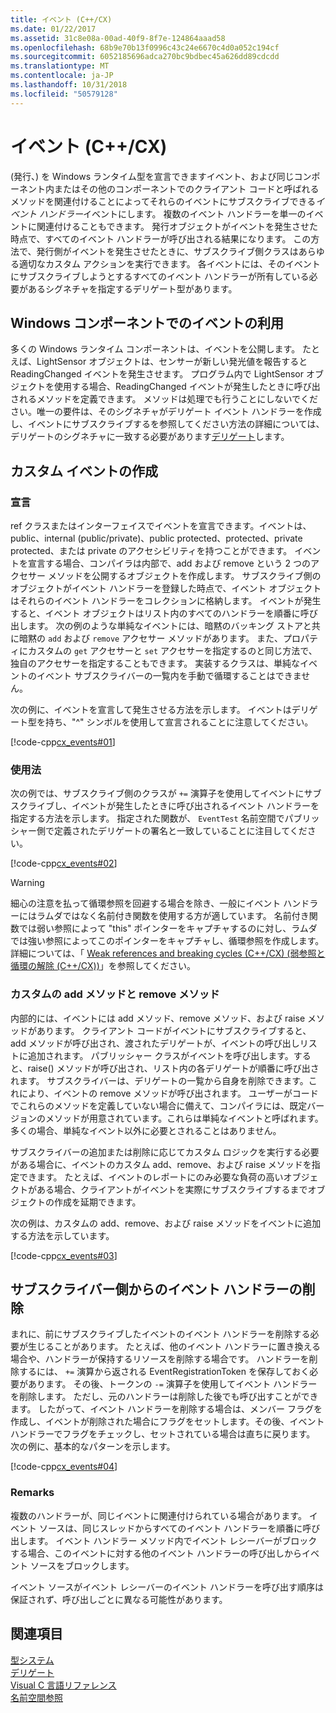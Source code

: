 ```yaml
---
title: イベント (C++/CX)
ms.date: 01/22/2017
ms.assetid: 31c8e08a-00ad-40f9-8f7e-124864aaad58
ms.openlocfilehash: 68b9e70b13f0996c43c24e6670c4d0a052c194cf
ms.sourcegitcommit: 6052185696adca270bc9bdbec45a626dd89cdcdd
ms.translationtype: MT
ms.contentlocale: ja-JP
ms.lasthandoff: 10/31/2018
ms.locfileid: "50579128"
---
```

# <a name="events-ccx"></a>イベント (C++/CX)

(発行、) を Windows ランタイム型を宣言できますイベント、および同じコンポーネント内またはその他のコンポーネントでのクライアント コードと呼ばれるメソッドを関連付けることによってそれらのイベントにサブスクライブできる*イベント ハンドラー*イベントにします。 複数のイベント ハンドラーを単一のイベントに関連付けることもできます。 発行オブジェクトがイベントを発生させた時点で、すべてのイベント ハンドラーが呼び出される結果になります。 この方法で、発行側がイベントを発生させたときに、サブスクライブ側クラスはあらゆる適切なカスタム アクションを実行できます。 各イベントには、そのイベントにサブスクライブしようとするすべてのイベント ハンドラーが所有している必要があるシグネチャを指定するデリゲート型があります。

## <a name="consuming-events-in-windows-components"></a>Windows コンポーネントでのイベントの利用

多くの Windows ランタイム コンポーネントは、イベントを公開します。 たとえば、LightSensor オブジェクトは、センサーが新しい発光値を報告すると ReadingChanged イベントを発生させます。 プログラム内で LightSensor オブジェクトを使用する場合、ReadingChanged イベントが発生したときに呼び出されるメソッドを定義できます。 メソッドは処理でも行うことにしないでください。唯一の要件は、そのシグネチャがデリゲート イベント ハンドラーを作成し、イベントにサブスクライブするを参照してください方法の詳細については、デリゲートのシグネチャに一致する必要があります[デリゲート](../cppcx/delegates-c-cx.md)します。

## <a name="creating-custom-events"></a>カスタム イベントの作成

### <a name="declaration"></a>宣言

ref クラスまたはインターフェイスでイベントを宣言できます。イベントは、public、internal (public/private)、public protected、protected、private protected、または private のアクセシビリティを持つことができます。 イベントを宣言する場合、コンパイラは内部で、add および remove という 2 つのアクセサー メソッドを公開するオブジェクトを作成します。 サブスクライブ側のオブジェクトがイベント ハンドラーを登録した時点で、イベント オブジェクトはそれらのイベント ハンドラーをコレクションに格納します。 イベントが発生すると、イベント オブジェクトはリスト内のすべてのハンドラーを順番に呼び出します。 次の例のような単純なイベントには、暗黙のバッキング ストアと共に暗黙の `add` および `remove` アクセサー メソッドがあります。 また、プロパティにカスタムの `get` アクセサーと `set` アクセサーを指定するのと同じ方法で、独自のアクセサーを指定することもできます。  実装するクラスは、単純なイベントのイベント サブスクライバーの一覧内を手動で循環することはできません。

次の例に、イベントを宣言して発生させる方法を示します。 イベントはデリゲート型を持ち、"^" シンボルを使用して宣言されることに注意してください。

[!code-cpp[cx_events#01](../cppcx/codesnippet/CPP/cx_events/class1.h#01)]

### <a name="usage"></a>使用法

次の例では、サブスクライブ側のクラスが `+=` 演算子を使用してイベントにサブスクライブし、イベントが発生したときに呼び出されるイベント ハンドラーを指定する方法を示します。 指定された関数が、 `EventTest` 名前空間でパブリッシャー側で定義されたデリゲートの署名と一致していることに注目してください。

[!code-cpp[cx_events#02](../cppcx/codesnippet/CPP/eventsupportinvs/eventclientclass.h#02)]

> [!WARNING]
> 細心の注意を払って循環参照を回避する場合を除き、一般にイベント ハンドラーにはラムダではなく名前付き関数を使用する方が適しています。 名前付き関数では弱い参照によって "this" ポインターをキャプチャするのに対し、ラムダでは強い参照によってこのポインターをキャプチャし、循環参照を作成します。 詳細については、「 [Weak references and breaking cycles (C++/CX) (弱参照と循環の解除 (C++/CX))](../cppcx/weak-references-and-breaking-cycles-c-cx.md)」を参照してください。

### <a name="custom-add-and-remove-methods"></a>カスタムの add メソッドと remove メソッド

内部的には、イベントには add メソッド、remove メソッド、および raise メソッドがあります。 クライアント コードがイベントにサブスクライブすると、add メソッドが呼び出され、渡されたデリゲートが、イベントの呼び出しリストに追加されます。 パブリッシャー クラスがイベントを呼び出します。すると、raise() メソッドが呼び出され、リスト内の各デリゲートが順番に呼び出されます。 サブスクライバーは、デリゲートの一覧から自身を削除できます。これにより、イベントの remove メソッドが呼び出されます。 ユーザーがコードでこれらのメソッドを定義していない場合に備えて、コンパイラには、既定バージョンのメソッドが用意されています。これらは単純なイベントと呼ばれます。 多くの場合、単純なイベント以外に必要とされることはありません。

サブスクライバーの追加または削除に応じてカスタム ロジックを実行する必要がある場合に、イベントのカスタム add、remove、および raise メソッドを指定できます。 たとえば、イベントのレポートにのみ必要な負荷の高いオブジェクトがある場合、クライアントがイベントを実際にサブスクライブするまでオブジェクトの作成を延期できます。

次の例は、カスタムの add、remove、および raise メソッドをイベントに追加する方法を示しています。

[!code-cpp[cx_events#03](../cppcx/codesnippet/CPP/cx_events/class1.h#03)]

## <a name="removing-an-event-handler-from-the-subscriber-side"></a>サブスクライバー側からのイベント ハンドラーの削除

まれに、前にサブスクライブしたイベントのイベント ハンドラーを削除する必要が生じることがあります。 たとえば、他のイベント ハンドラーに置き換える場合や、ハンドラーが保持するリソースを削除する場合です。 ハンドラーを削除するには、 `+=` 演算から返される EventRegistrationToken を保存しておく必要があります。 その後、トークンの `-=` 演算子を使用してイベント ハンドラーを削除します。  ただし、元のハンドラーは削除した後でも呼び出すことができます。 したがって、イベント ハンドラーを削除する場合は、メンバー フラグを作成し、イベントが削除された場合にフラグをセットします。その後、イベント ハンドラーでフラグをチェックし、セットされている場合は直ちに戻ります。 次の例に、基本的なパターンを示します。

[!code-cpp[cx_events#04](../cppcx/codesnippet/CPP/eventsupportinvs/eventclientclass.h#04)]

### <a name="remarks"></a>Remarks

複数のハンドラーが、同じイベントに関連付けられている場合があります。 イベント ソースは、同じスレッドからすべてのイベント ハンドラーを順番に呼び出します。 イベント ハンドラー メソッド内でイベント レシーバーがブロックする場合、このイベントに対する他のイベント ハンドラーの呼び出しからイベント ソースをブロックします。

イベント ソースがイベント レシーバーのイベント ハンドラーを呼び出す順序は保証されず、呼び出しごとに異なる可能性があります。

## <a name="see-also"></a>関連項目

[型システム](../cppcx/type-system-c-cx.md)<br/>
[デリゲート](../cppcx/delegates-c-cx.md)<br/>
[Visual C 言語リファレンス](../cppcx/visual-c-language-reference-c-cx.md)<br/>
[名前空間参照](../cppcx/namespaces-reference-c-cx.md)